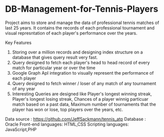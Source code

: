 # DB-Management-for-Tennis-Players

Project aims to store and manage the data of professional tennis matches of last 25 years.
It contains the records of each professional tournament and visual represntation of each player's performance over the years.


Key Features

1) Storing over a million records and designing index structure on a database that gives query result very fast.
2) Query designed to fetch each player's head to head record of every match for particular year or over the time
3) Google Graph ApI integration to visually represent the performance of each player
4) Query designed to fetch winner / loser of any match of any tournament of any year
5) Interesting Queries are designed like Player's longest winning streak, Player's longest losing streak, Chances of a player winnig particuar match based on a past data, Maximum number of tournaments that the player has won or lose, top players over the years, etc.


Data source : https://github.com/JeffSackmann/tennis_atp
Database : Oracle 
Front-end languages: HTML,CSS
Scripting languages: JavaScript,PHP
